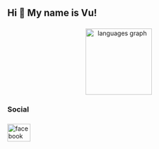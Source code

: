 <h2 align="left">Hi 👋 My name is Vu!</h2>

###

<div align="center">
  <img src="https://github-readme-stats.vercel.app/api/top-langs?username=pvunofar&locale=en&hide_title=false&layout=compact&card_width=320&langs_count=5&theme=dracula&hide_border=false&order=2" height="150" alt="languages graph"  />
</div>

###

<h3 align="left">Social</h3>

###

<div align="left">
  <a href="https://www.facebook.com/Npvu.11/" target="_blank">
    <img src="https://raw.githubusercontent.com/maurodesouza/profile-readme-generator/master/src/assets/icons/social/facebook/default.svg" width="52" height="40" alt="facebook logo"  />
  </a>
</div>

###
